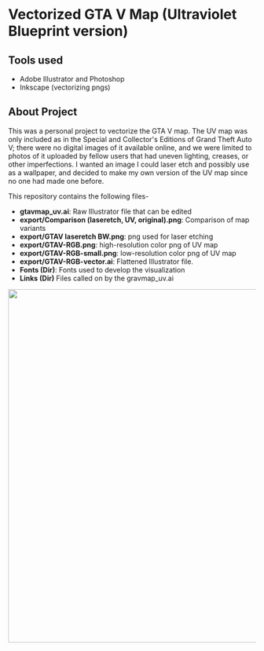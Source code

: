# Vectorized GTA V Map (Ultraviolet Blueprint version)

## Tools used
- Adobe Illustrator and Photoshop
- Inkscape (vectorizing pngs)

## About Project
This was a personal project to vectorize the GTA V map. The UV map was only included as in the Special and Collector's Editions of Grand Theft Auto V; there were no digital images of it available online, and we were limited to photos of it uploaded by fellow users that had uneven lighting, creases, or other imperfections. I wanted an image I could laser etch and possibly use as a wallpaper, and decided to make my own version of the UV map since no one had made one before.

This repository contains the following files-
- __gtavmap_uv.ai__: Raw Illustrator file that can be edited
- __export/Comparison (laseretch, UV, original).png__: Comparison of map variants
- __export/GTAV laseretch BW.png__: png used for laser etching
- __export/GTAV-RGB.png__: high-resolution color png of UV map
- __export/GTAV-RGB-small.png__: low-resolution color png of UV map
- __export/GTAV-RGB-vector.ai__: Flattened Illustrator file.
- __Fonts (Dir)__: Fonts used to develop the visualization
- __Links (Dir)__ Files called on by the gravmap_uv.ai

<img src="https://github.com/arihan-1560795/GTAV-Map-Vectorized/raw/master/Export/GTAV-RGB-small.png" height="720"> <br/> <br/>
